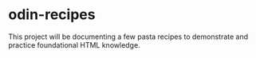 # odin-recipes
This project will be documenting a few pasta recipes to demonstrate and practice foundational HTML knowledge. 